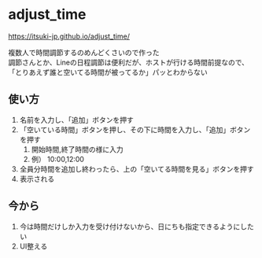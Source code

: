 # adjust_time
https://itsuki-jp.github.io/adjust_time/

複数人で時間調節するのめんどくさいので作った  
調節さんとか、Lineの日程調節は便利だが、ホストが行ける時間前提なので、「とりあえず誰と空いてる時間が被ってるか」パッとわからない  

## 使い方
1. 名前を入力し、「追加」ボタンを押す
2. 「空いている時間」ボタンを押し、その下に時間を入力し、「追加」ボタンを押す
    1. 開始時間,終了時間の様に入力
    2. 例） 10:00,12:00 
3. 全員分時間を追加し終わったら、上の「空いてる時間を見る」ボタンを押す
4. 表示される

## 今から
1. 今は時間だけしか入力を受け付けないから、日にちも指定できるようにしたい
2. UI整える

